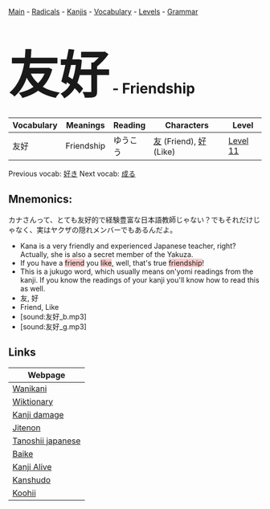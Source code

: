 <style> bigfont {font-size: 100px}</style>
[Main](../README.md) -
[Radicals](../radicals.md) -
[Kanjis](../kanjis.md) -
[Vocabulary](../vocabulary.md) -
[Levels](../levels.md) -
[Grammar](../grammar.md)
# <bigfont> 友好</bigfont> - Friendship 

| Vocabulary | Meanings | Reading | Characters | Level |
| --- | --- | --- | --- | --- |
| 友好 | Friendship | ゆうこう |  [友](../kanjis/友.md) (Friend), [好](../kanjis/好.md) (Like) | [Level 11](../levels/wk_level11.md) |

Previous vocab: [好き](好き.md) Next vocab: [成る](成る.md) 

## Mnemonics:
カナさんって、とても友好的で経験豊富な日本語教師じゃない？でもそれだけじゃなく、実はヤクザの隠れメンバーでもあるんだよ。
* Kana is a very friendly and experienced Japanese teacher, right?<br />Actually, she is also a secret member of the Yakuza.
* If you have a <span style="background-color:#ffcccb"> friend</span> you <span style="background-color:#ffcccb"> like</span>, well, that's true <span style="background-color:#ffcccb"> friendship</span>!
* This is a jukugo word, which usually means on'yomi readings from the kanji. If you know the readings of your kanji you'll know how to read this as well.
* 友, 好
* Friend, Like
* [sound:友好_b.mp3]
* [sound:友好_g.mp3]


## Links 

| Webpage |
| --- |
| [Wanikani          ](https://www.wanikani.com/kanji/友好) |
| [Wiktionary        ](https://en.wiktionary.org/wiki/友好) |
| [Kanji damage      ](http://www.kanjidamage.com/kanji/search?utf8=✓&q=友好) |
| [Jitenon           ](https://jitenon.com/kanji/友好) |
| [Tanoshii japanese ](https://www.tanoshiijapanese.com/dictionary/kanji.cfm?k=友好) |
| [Baike             ](https://baike.baidu.com/item/友好) |
| [Kanji Alive       ](https://app.kanjialive.com/友好) |
| [Kanshudo          ](https://www.kanshudo.com/searchmn?q=友好) |
| [Koohii            ](https://kanji.koohii.com/study/kanji/友好) |
